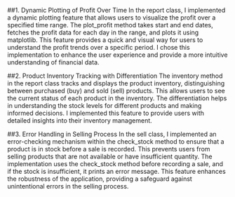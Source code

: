 ##1. Dynamic Plotting of Profit Over Time
In the report class, I implemented a dynamic plotting feature that allows users to visualize the profit over a specified time range. The plot_profit method takes start and end dates, fetches the profit data for each day in the range, and plots it using matplotlib. This feature provides a quick and visual way for users to understand the profit trends over a specific period. I chose this implementation to enhance the user experience and provide a more intuitive understanding of financial data.

##2. Product Inventory Tracking with Differentiation
The inventory method in the report class tracks and displays the product inventory, distinguishing between purchased (buy) and sold (sell) products. This allows users to see the current status of each product in the inventory. The differentiation helps in understanding the stock levels for different products and making informed decisions. I implemented this feature to provide users with detailed insights into their inventory management.

##3. Error Handling in Selling Process
In the sell class, I implemented an error-checking mechanism within the check_stock method to ensure that a product is in stock before a sale is recorded. This prevents users from selling products that are not available or have insufficient quantity. The implementation uses the check_stock method before recording a sale, and if the stock is insufficient, it prints an error message. This feature enhances the robustness of the application, providing a safeguard against unintentional errors in the selling process.
